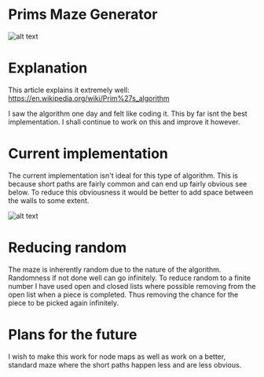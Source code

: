 # Prims Maze Generator 

   ![alt text](https://i.imgur.com/XDfMsTe.png "Maze")
   
# Explanation
 This article explains it extremely well:
 https://en.wikipedia.org/wiki/Prim%27s_algorithm
 
 I saw the algorithm one day and felt like coding it. This by far isnt the best implementation. I shall continue to work on this and improve it however.
  
# Current implementation
  The current implementation isn't ideal for this type of algorithm. This is because short paths are fairly common and can end up fairly obvious see below. To reduce this obviousness it would be better to add space between the walls to some extent.
  
  ![alt text](https://i.imgur.com/JaMvlSQ.png "Maze short tunnel problem")
  
# Reducing random
 The maze is inherently random due to the nature of the algorithm. Randomness if not done well can go infinitely. To reduce random to a finite number I have used open and closed lists where possible removing from the open list when a piece is completed. Thus removing the chance for the piece to be picked again infinitely.
 
# Plans for the future
 I wish to make this work for node maps as well as work on a better, standard maze where the short paths happen less and are less obvious.
 

